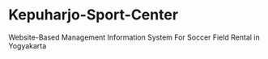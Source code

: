 # Kepuharjo-Sport-Center
Website-Based Management Information System For Soccer Field Rental in Yogyakarta
